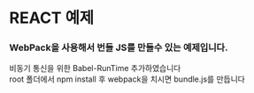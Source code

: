 # REACT 예제  

### WebPack을 사용해서 번들 JS를 만들수 있는 예제입니다.  

비동기 통신을 위한 Babel-RunTime 추가하였습니다  
root 폴더에서 npm install 후 webpack을 치시면 bundle.js를 만듭니다 

